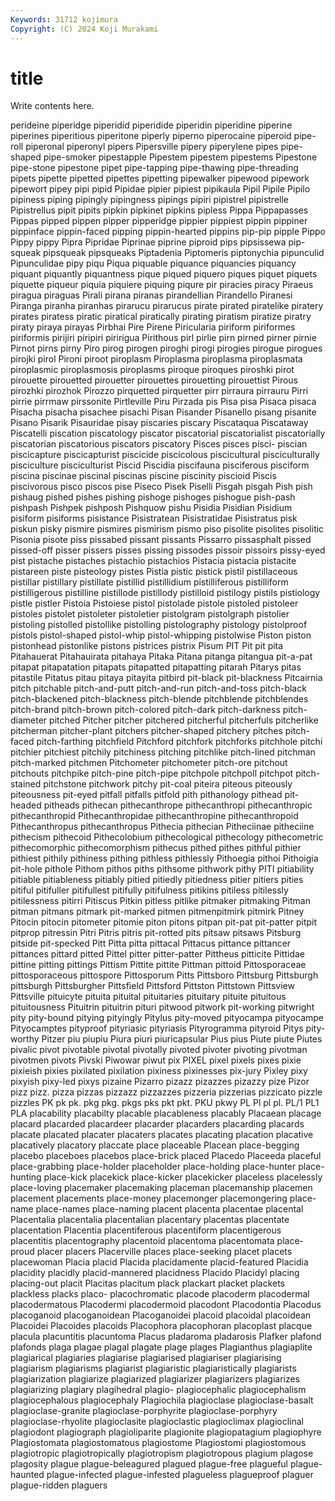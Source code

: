 ```yaml
---
Keywords: 31712 kojimura
Copyright: (C) 2024 Koji Murakami
---
```


# title

Write contents here.



perideine piperidge piperidid piperidide piperidin
piperidine piperine piperines piperitious piperitone piperly piperno piperocaine piperoid pipe-roll
piperonal piperonyl pipers Pipersville pipery piperylene pipes pipe-shaped pipe-smoker pipestapple
Pipestem pipestem pipestems Pipestone pipe-stone pipestone pipet pipe-tapping pipe-thawing pipe-threading
pipets pipette pipetted pipettes pipetting pipewalker pipewood pipework pipewort pipey
pipi pipid Pipidae pipier pipiest pipikaula Pipil Pipile Pipilo pipiness
piping pipingly pipingness pipings pipiri pipistrel pipistrelle Pipistrellus pipit pipits
pipkin pipkinet pipkins pipless Pippa Pippapasses Pippas pipped pippen pipper
pipperidge pippier pippiest pippin pippiner pippinface pippin-faced pipping pippin-hearted pippins
pip-pip pipple Pippo Pippy pippy Pipra Pipridae Piprinae piprine piproid
pips pipsissewa pip-squeak pipsqueak pipsqueaks Piptadenia Piptomeris piptonychia pipunculid Pipunculidae
pipy piqu Piqua piquable piquance piquancies piquancy piquant piquantly piquantness
pique piqued piquero piques piquet piquets piquette piqueur piquia piquiere
piquing piqure pir piracies piracy Piraeus piragua piraguas Pirali pirana
piranas pirandellian Pirandello Piranesi Piranga piranha piranhas pirarucu pirarucus pirate
pirated piratelike piratery pirates piratess piratic piratical piratically pirating piratism
piratize piratry piraty piraya pirayas Pirbhai Pire Pirene Piricularia piriform
piriformes piriformis pirijiri piripiri piririgua Pirithous pirl pirlie pirn pirned
pirner pirnie Pirnot pirns pirny Piro pirog pirogen piroghi pirogi
pirogies pirogue pirogues pirojki pirol Pironi piroot piroplasm Piroplasma piroplasma
piroplasmata piroplasmic piroplasmosis piroplasms piroque piroques piroshki pirot pirouette pirouetted
pirouetter pirouettes pirouetting pirouettist Pirous pirozhki pirozhok Pirozzo pirquetted pirquetter
pirr pirraura pirrauru Pirri pirrie pirrmaw pirssonite Pirtleville Piru Pirzada
pis Pisa pisa Pisaca pisaca Pisacha pisacha pisachee pisachi Pisan
Pisander Pisanello pisang pisanite Pisano Pisarik Pisauridae pisay piscaries piscary
Piscataqua Piscataway Piscatelli piscation piscatology piscator piscatorial piscatorialist piscatorially piscatorian
piscatorious piscators piscatory Pisces pisces pisci- piscian piscicapture piscicapturist piscicide
piscicolous piscicultural pisciculturally pisciculture pisciculturist Piscid Piscidia piscifauna pisciferous pisciform
piscina piscinae piscinal piscinas piscine piscinity piscioid Piscis piscivorous pisco
piscos pise Piseco Pisek Piselli Pisgah pisgah Pish pish pishaug
pished pishes pishing pishoge pishoges pishogue pish-pash pishpash Pishpek pishposh
Pishquow pishu Pisidia Pisidian Pisidium pisiform pisiforms pisistance Pisistratean Pisistratidae
Pisistratus pisk piskun pisky pismire pismires pismirism pismo piso pisolite
pisolites pisolitic Pisonia pisote piss pissabed pissant pissants Pissarro pissasphalt
pissed pissed-off pisser pissers pisses pissing pissodes pissoir pissoirs pissy-eyed
pist pistache pistaches pistachio pistachios Pistacia pistacia pistacite pistareen piste
pisteology pistes Pistia pistic pistick pistil pistillaceous pistillar pistillary pistillate
pistillid pistillidium pistilliferous pistilliform pistilligerous pistilline pistillode pistillody pistilloid pistilogy
pistils pistiology pistle pistler Pistoia Pistoiese pistol pistolade pistole pistoled
pistoleer pistoles pistolet pistoleter pistoletier pistolgram pistolgraph pistolier pistoling pistolled
pistollike pistolling pistolography pistology pistolproof pistols pistol-shaped pistol-whip pistol-whipping pistolwise
Piston piston pistonhead pistonlike pistons pistrices pistrix Pisum PIT Pit
pit pita Pitahauerat Pitahauirata pitahaya Pitaka Pitana pitanga pitangua pit-a-pat
pitapat pitapatation pitapats pitapatted pitapatting pitarah Pitarys pitas pitastile Pitatus
pitau pitaya pitayita pitbird pit-black pit-blackness Pitcairnia pitch pitchable pitch-and-putt
pitch-and-run pitch-and-toss pitch-black pitch-blackened pitch-blackness pitch-blende pitchblende pitchblendes pitch-brand pitch-brown
pitch-colored pitch-dark pitch-darkness pitch-diameter pitched Pitcher pitcher pitchered pitcherful pitcherfuls
pitcherlike pitcherman pitcher-plant pitchers pitcher-shaped pitchery pitches pitch-faced pitch-farthing pitchfield
Pitchford pitchfork pitchforks pitchhole pitchi pitchier pitchiest pitchily pitchiness pitching
pitchlike pitch-lined pitchman pitch-marked pitchmen Pitchometer pitchometer pitch-ore pitchout pitchouts
pitchpike pitch-pine pitch-pipe pitchpole pitchpoll pitchpot pitch-stained pitchstone pitchwork pitchy
pit-coal piteira piteous piteously piteousness pit-eyed pitfall pitfalls pitfold pith
pithanology pithead pit-headed pitheads pithecan pithecanthrope pithecanthropi pithecanthropic pithecanthropid Pithecanthropidae
pithecanthropine pithecanthropoid Pithecanthropus pithecanthropus Pithecia pithecian Pitheciinae pitheciine pithecism pithecoid
Pithecolobium pithecological pithecology pithecometric pithecomorphic pithecomorphism pithecus pithed pithes pithful
pithier pithiest pithily pithiness pithing pithless pithlessly Pithoegia pithoi Pithoigia
pit-hole pithole Pithom pithos piths pithsome pithwork pithy PITI pitiability
pitiable pitiableness pitiably pitied pitiedly pitiedness pitier pitiers pities pitiful
pitifuller pitifullest pitifully pitifulness pitikins pitiless pitilessly pitilessness pitirri Pitiscus
Pitkin pitless pitlike pitmaker pitmaking Pitman pitman pitmans pitmark pit-marked
pitmen pitmenpitmirk pitmirk Pitney Pitocin pitocin pitometer pitomie piton pitons
pitpan pit-pat pit-patter pitpit pitprop pitressin Pitri Pitris pitris pit-rotted
pits pitsaw pitsaws Pitsburg pitside pit-specked Pitt Pitta pitta pittacal
Pittacus pittance pittancer pittances pittard pitted Pittel pitter pitter-patter Pittheus
pitticite Pittidae pittine pitting pittings Pittism Pittite pittite Pittman pittoid
Pittosporaceae pittosporaceous pittospore Pittosporum Pitts Pittsboro Pittsburg Pittsburgh pittsburgh Pittsburgher
Pittsfield Pittsford Pittston Pittstown Pittsview Pittsville pituicyte pituita pituital pituitaries
pituitary pituite pituitous pituitousness Pituitrin pituitrin pituri pitwood pitwork pit-working
pitwright pity pity-bound pitying pityingly Pitylus pity-moved pityocampa pityocampe Pityocamptes
pityproof pityriasic pityriasis Pityrogramma pityroid Pitys pity-worthy Pitzer piu piupiu
Piura piuri piuricapsular Pius pius Piute piute Piutes pivalic pivot
pivotable pivotal pivotally pivoted pivoter pivoting pivotman pivotmen pivots Pivski
Piwowar piwut pix PIXEL pixel pixels pixes pixie pixieish pixies
pixilated pixilation pixiness pixinesses pix-jury Pixley pixy pixyish pixy-led pixys
pizaine Pizarro pizazz pizazzes pizazzy pize Pizor pizz pizz. pizza
pizzas pizzazz pizzazzes pizzeria pizzerias pizzicato pizzle pizzles PK pk
pk. pkg pkg. pkgs pks pkt pkt. PKU pkwy PL
Pl pl pl. PL/1 PL1 PLA placability placabilty placable placableness
placably Placaean placage placard placarded placardeer placarder placarders placarding placards
placate placated placater placaters placates placating placation placative placatively placatory
placcate place placeable Placean place-begging placebo placeboes placebos place-brick placed
Placedo Placeeda placeful place-grabbing place-holder placeholder place-holding place-hunter place-hunting place-kick
placekick place-kicker placekicker placeless placelessly place-loving placemaker placemaking placeman placemanship
placemen placement placements place-money placemonger placemongering place-name place-names place-naming placent
placenta placentae placental Placentalia placentalia placentalian placentary placentas placentate placentation
Placentia placentiferous placentiform placentigerous placentitis placentography placentoid placentoma placentomata place-proud
placer placers Placerville places place-seeking placet placets placewoman Placia placid
Placida placidamente placid-featured Placidia placidity placidly placid-mannered placidness Placido Placidyl
placing placing-out placit Placitas placitum plack plackart placket plackets plackless
placks placo- placochromatic placode placoderm placodermal placodermatous Placodermi placodermoid placodont
Placodontia Placodus placoganoid placoganoidean Placoganoidei placoid placoidal placoidean Placoidei Placoides
placoids Placophora placophoran placoplast placque placula placuntitis placuntoma Placus pladaroma
pladarosis Plafker plafond plafonds plaga plagae plagal plagate plage plages
Plagianthus plagiaplite plagiarical plagiaries plagiarise plagiarised plagiariser plagiarising plagiarism plagiarisms
plagiarist plagiaristic plagiaristically plagiarists plagiarization plagiarize plagiarized plagiarizer plagiarizers plagiarizes
plagiarizing plagiary plagihedral plagio- plagiocephalic plagiocephalism plagiocephalous plagiocephaly Plagiochila plagioclase
plagioclase-basalt plagioclase-granite plagioclase-porphyrite plagioclase-porphyry plagioclase-rhyolite plagioclasite plagioclastic plagioclimax plagioclinal plagiodont
plagiograph plagioliparite plagionite plagiopatagium plagiophyre Plagiostomata plagiostomatous plagiostome Plagiostomi plagiostomous
plagiotropic plagiotropically plagiotropism plagiotropous plagium plagose plagosity plague plague-beleagured plagued
plague-free plagueful plague-haunted plague-infected plague-infested plagueless plagueproof plaguer plague-ridden plaguers
